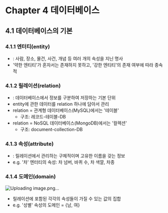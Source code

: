 # Chapter 4 데이터베이스
## 4.1 데이터베이스의 기본
### 4.1.1 엔터티(entity)
- : 사람, 장소, 물건, 사건, 개념 등 여러 개의 속성을 지닌 명사
- '약한 엔티티'가 혼자서는 존재하지 못하고, '강한 엔티티'의 존재 여부에 따라 종속적
### 4.1.2 릴레이션(relation)
- : 데이터베이스에서 정보를 구분하여 저장하는 기본 단위
- entity에 관한 데이터를 relation 하나에 담아서 관리
- relation = 관계형 데이터베이스(MySQL)에서는 '테이블'
  - 구조: 레코드-테이블-DB
- relation = NoSQL 데이터베이스(MongoDB)에서는 '컬렉션'
  - 구조: document-collection-DB
### 4.1.3 속성(attribute)
- : 릴레이션에서 관리하는 구체적이며 고유한 이름을 갖는 정보
- e.g. '차' 엔터티의 속성: 차 넘버, 바퀴 수, 차 색깔, 차종
### 4.1.4 도메인(domain)
![Uploading image.png…]()
- 릴레이션에 포함된 각각의 속성들이 가질 수 있는 값의 집합
- e.g. '성별' 속성의 도메인 = {남, 여}
